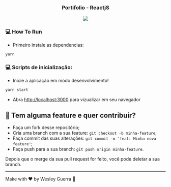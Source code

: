 <h3 align="center">
  Portifolio - ReactjS
</h3>


<p align="center">
   <img src="assets/portfolio2.png" >
</p>


### :computer: How To Run

 * Primeiro instale as dependencias:
 ```bash
yarn
 ```

### :computer: Scripts de inicialização:
  * Inicie a aplicação em modo desenvolvimento!
 ```bash
 yarn start
 ```
 * Abra [http://localhost:3000](http://localhost:3000) para vizualizar em seu navegador


## 🤔 Tem alguma feature e quer contribuir?

- Faça um fork desse repositório;
- Cria uma branch com a sua feature: `git checkout -b minha-feature`;
- Faça commit das suas alterações: `git commit -m 'feat: Minha nova feature'`;
- Faça push para a sua branch: `git push origin minha-feature`.

Depois que o merge da sua pull request for feito, você pode deletar a sua branch.

---

Make with ♥ by Wesley Guerra :wave: